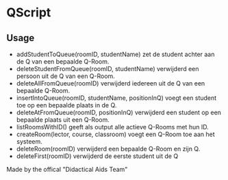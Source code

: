 # QScript

## Usage

* addStudentToQueue(roomID, studentName) zet de student achter aan de Q van een bepaalde Q-Room.
* deleteStudentFromQueue(roomID, studentName) verwijderd een persoon uit de Q van een Q-Room.
* deleteAllFromQueue(roomID) verwijderd iedereen uit de Q van een bepaalde Q-Room.
* insertIntoQueue(roomID, studentName, positionInQ) voegt een student toe op een bepaalde plaats in de Q.
* deleteAtFromQueue(roomID, positionInQ) verwijderd een student op een bepaalde plaats uit een Q-Room.
* listRoomsWithID() geeft als output alle actieve Q-Rooms met hun ID.
* createRoom(lector, course, classroom) voegt een Q-Room toe aan het systeem.
* deleteRoom(roomID) verwijderd een bepaalde Q-Room en zijn Q.
* deleteFirst(roomID) verwijderd de eerste student uit de Q


Made by the offical "Didactical Aids Team"

